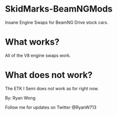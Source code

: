 # SkidMarks-BeamNGMods 

Insane Engine Swaps for BeamNG Drive stock cars. 

# What works?

All of the V8 engine swaps work.

# What does not work?

The ETK I Semi does not work as for right now. 


By: Ryan Wong 

Follow me for updates on Twitter @RyanW713
